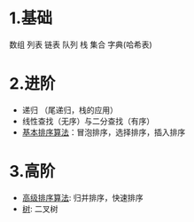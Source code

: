 # 1.基础
数组 列表 链表 队列 栈 集合 字典(哈希表)

# 2.进阶
- 递归 （尾递归，栈的应用）
- 线性查找（无序）与二分查找（有序）
- [基本排序算法](https://github.com/Billy1900/Learning-of-Computer-Science/blob/master/Algorithm/basic_sort.md)：冒泡排序，选择排序，插入排序

# 3.高阶
- [高级排序算法](https://github.com/Billy1900/Learning-of-Computer-Science/blob/master/Algorithm/%E9%AB%98%E7%BA%A7%E6%8E%92%E5%BA%8F%E7%AE%97%E6%B3%95/advanced_sorting.md): 归并排序，快速排序
- [树](https://github.com/Billy1900/Learning-of-Computer-Science/blob/master/Algorithm/%E6%A0%91/tree.md): 二叉树

